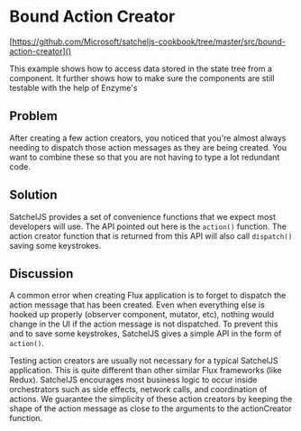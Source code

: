# Bound Action Creator

[https://github.com/Microsoft/satcheljs-cookbook/tree/master/src/bound-action-creator]()

This example shows how to access data stored in the state tree from a component. It further shows how to make sure the components are still testable with the help of Enzyme's

## Problem
After creating a few action creators, you noticed that you're almost always needing to dispatch those action messages as they are being created. You want to combine these so that you are not having to type a lot redundant code.

## Solution
SatchelJS provides a set of convenience functions that we expect most developers will use. The API pointed out here is the ```action()``` function. The action creator function that is returned from this API will also call ```dispatch()``` saving some keystrokes.

## Discussion
A common error when creating Flux application is to forget to dispatch the action message that has been created. Even when everything else is hooked up properly (observer component, mutator, etc), nothing would change in the UI if the action message is not dispatched. To prevent this and to save some keystrokes, SatchelJS gives a simple API in the form of ```action()```.

Testing action creators are usually not necessary for a typical SatchelJS application. This is quite different than other similar Flux frameworks (like Redux). SatchelJS encourages most business logic to occur inside orchestrators such as side effects, network calls, and coordination of actions. We guarantee the simplicity of these action creators by keeping the shape of the action message as close to the arguments to the actionCreator function.
